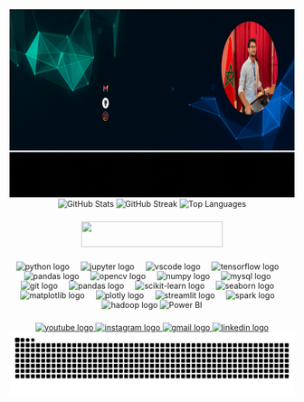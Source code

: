 <div align="center">
  <img src="https://github.com/Elkholtihm/Elkholtihm/raw/main/intro.gif" alt="Watch the video" width="1000" height="250">
</div>

<div align="center">
  <img src="https://github.com/Elkholtihm/Elkholtihm/raw/main/intro1.gif" alt="Watch the video" width="1000" height="80">
</div>


<div align="center">

  <!-- GitHub Stats -->
  <img src="https://github-readme-stats.vercel.app/api?username=elkholtihm&show_icons=true&theme=dracula&hide_border=false&include_all_commits=true&count_private=true" height="150" alt="GitHub Stats"/>

  <!-- GitHub Streak -->
  <img src="https://streak-stats.demolab.com?user=elkholtihm&theme=dracula&hide_border=false&border_radius=5" height="150" alt="GitHub Streak"/>

  <!-- Top Languages -->
  <img src="https://github-readme-stats.vercel.app/api/top-langs/?username=elkholtihm&layout=compact&theme=dracula&hide_border=false" height="150" alt="Top Languages"/>

</div>



###

<div align="center">
 <a href="https://elkholtihm.pythonanywhere.com/" target="_blank">
   <img src="https://img.shields.io/badge/Portfolio-View%20Now-brightgreen?style=for-the-badge&logo=web&logoColor=white" width="250" height="45" />
 </a>
</div>


###

<div align="center">
  <img src="https://cdn.jsdelivr.net/gh/devicons/devicon/icons/python/python-original.svg" height="40" alt="python logo"  />
  <img width="12" />
  <img src="https://cdn.jsdelivr.net/gh/devicons/devicon/icons/jupyter/jupyter-original.svg" height="40" alt="jupyter logo"  />
  <img width="12" />
  <img src="https://cdn.jsdelivr.net/gh/devicons/devicon/icons/vscode/vscode-original.svg" height="40" alt="vscode logo"  />
  <img width="12" />
  <img src="https://cdn.jsdelivr.net/gh/devicons/devicon/icons/tensorflow/tensorflow-original.svg" height="40" alt="tensorflow logo"  />
  <img width="12" />
  <img src="https://cdn.jsdelivr.net/gh/devicons/devicon/icons/pandas/pandas-original.svg" height="40" alt="pandas logo"  />
  <img width="12" />
  <img src="https://cdn.jsdelivr.net/gh/devicons/devicon/icons/opencv/opencv-original.svg" height="40" alt="opencv logo"  />
  <img width="12" />
  <img src="https://cdn.jsdelivr.net/gh/devicons/devicon/icons/numpy/numpy-original.svg" height="40" alt="numpy logo"  />
  <img width="12" />
  <img src="https://cdn.jsdelivr.net/gh/devicons/devicon/icons/mysql/mysql-original.svg" height="40" alt="mysql logo"  />
  <img width="12" />
  <img src="https://cdn.jsdelivr.net/gh/devicons/devicon/icons/git/git-original.svg" height="40" alt="git logo"  />
  <img width="12" />
  <img src="https://cdn.jsdelivr.net/gh/devicons/devicon/icons/pandas/pandas-original.svg" height="40" alt="pandas logo"  />
  <img width="12" />
  <img src="https://upload.wikimedia.org/wikipedia/commons/0/05/Scikit_learn_logo_small.svg" height="40" alt="scikit-learn logo"  />
  <img width="12" />
  <img src="https://seaborn.pydata.org/_images/logo-mark-lightbg.svg" height="40" alt="seaborn logo" />
  <img width="12" />
  <img src="https://matplotlib.org/_static/images/logo2.svg" height="40" alt="matplotlib logo" />
  <img width="12" />
  <img src="https://upload.wikimedia.org/wikipedia/commons/8/8a/Plotly-logo.png" height="40" alt="plotly logo" />
  <img width="12" />
  <img src="https://streamlit.io/images/brand/streamlit-mark-color.svg" height="40" alt="streamlit logo" />
  <img width="12" />
  <img src="https://upload.wikimedia.org/wikipedia/commons/f/f3/Apache_Spark_logo.svg" height="40" alt="spark logo" />
  <img width="12" />
  <img src="https://upload.wikimedia.org/wikipedia/commons/3/38/Hadoop_logo_new.svg" height="40" alt="hadoop logo" />
  <img src="https://upload.wikimedia.org/wikipedia/commons/c/cf/New_Power_BI_Logo.svg" height="40" alt="Power BI" />
</div>

###

<div align="center">
  <a href="https://youtube.com/@academi_courses?si=QGS_jDC3zii6hsu7" target="_blank">
    <img src="https://img.shields.io/static/v1?message=Youtube&logo=youtube&label=&color=FF0000&logoColor=white&labelColor=&style=for-the-badge" height="35" alt="youtube logo"  />
  </a>
  <a href="https://www.instagram.com/elkholtihm/?hl=fr" target="_blank">
    <img src="https://img.shields.io/static/v1?message=Instagram&logo=instagram&label=&color=E4405F&logoColor=white&labelColor=&style=for-the-badge" height="35" alt="instagram logo"  />
  </a>
  <a href="mailto:hamza.kholti@etu.uae.ac.ma">
    <img src="https://img.shields.io/static/v1?message=Gmail&logo=gmail&label=hamza.kholti@etu.uae.ac.ma&color=D14836&logoColor=white&labelColor=&style=for-the-badge" height="35" alt="gmail logo"  />
  </a>
  <a href="https://www.linkedin.com/in/hamza-kholti-075288209" target="_blank">
    <img src="https://img.shields.io/static/v1?message=LinkedIn&logo=linkedin&label=&color=0077B5&logoColor=white&labelColor=&style=for-the-badge" height="35" alt="linkedin logo"  />
  </a>
</div>


<picture>
  <source media="(prefers-color-scheme: dark)" srcset="https://raw.githubusercontent.com/elkholtihm/elkholtihm/output/github-contribution-grid-snake-dark.svg" />
  <source media="(prefers-color-scheme: light)" srcset="https://raw.githubusercontent.com/elkholtihm/elkholtihm/output/github-contribution-grid-snake.svg" />
  <img alt="Snake animation" src="https://raw.githubusercontent.com/elkholtihm/elkholtihm/output/github-contribution-grid-snake.svg" />
</picture>
